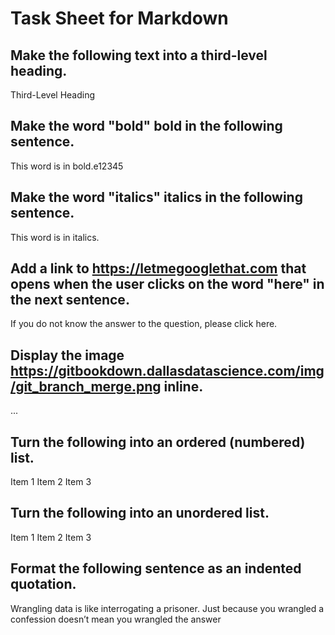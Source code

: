# Task Sheet for Markdown

## Make the following text into a third-level heading. 

Third-Level Heading

## Make the word "bold" bold in the following sentence. 

This word is in bold.e12345

## Make the word "italics" italics in the following sentence. 

This word is in italics. 

## Add a link to https://letmegooglethat.com that opens when the user clicks on the word "here" in the next sentence. 

If you do not know the answer to the question, please click here. 

## Display the image https://gitbookdown.dallasdatascience.com/img/git_branch_merge.png inline. 

...

## Turn the following into an ordered (numbered) list. 

Item 1
Item 2
Item 3

## Turn the following into an unordered list.

Item 1
Item 2
Item 3

## Format the following sentence as an indented quotation.

Wrangling data is like interrogating a prisoner. Just because you wrangled a confession doesn’t mean you wrangled the answer